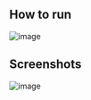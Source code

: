 ## How to run
![image](https://user-images.githubusercontent.com/2462444/74110862-3e405a00-4b90-11ea-8e3e-1cb0dc56f3f0.png)

## Screenshots
![image](https://user-images.githubusercontent.com/2462444/74110834-06391700-4b90-11ea-974b-87cdebc2a56e.png)
